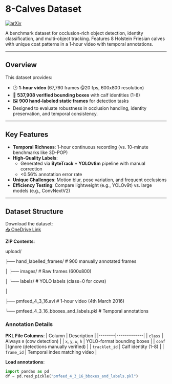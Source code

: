 # 8-Calves Dataset

[![arXiv](https://img.shields.io/badge/arXiv-2503.13777-b31b1b.svg)](https://arxiv.org/abs/2503.13777)

A benchmark dataset for occlusion-rich object detection, identity classification, and multi-object tracking. Features 8 Holstein Friesian calves with unique coat patterns in a 1-hour video with temporal annotations.

---

## Overview
This dataset provides:
- 🕒 **1-hour video** (67,760 frames @20 fps, 600x800 resolution)
- 🎯 **537,908 verified bounding boxes** with calf identities (1-8)
- 🖼️ **900 hand-labeled static frames** for detection tasks
- Designed to evaluate robustness in occlusion handling, identity preservation, and temporal consistency.

---

## Key Features
- **Temporal Richness**: 1-hour continuous recording (vs. 10-minute benchmarks like 3D-POP)
- **High-Quality Labels**:
  - Generated via **ByteTrack + YOLOv8m** pipeline with manual correction
  - <0.56% annotation error rate
- **Unique Challenges**: Motion blur, pose variation, and frequent occlusions
- **Efficiency Testing**: Compare lightweight (e.g., YOLOv9t) vs. large models (e.g., ConvNextV2)

---

## Dataset Structure
Download the dataset:  
[📥 OneDrive Link](https://uob-my.sharepoint.com/:u:/g/personal/xf16910_bristol_ac_uk/EUUfvrF4Qr5Or61xn0hoA7EB8cU7W9aZ1-8NuJ_po7cwrQ?e=56hFC6)

**ZIP Contents**:

upload/

├── hand_labelled_frames/ # 900 manually annotated frames

│ ├── images/ # Raw frames (600x800)

│ └── labels/ # YOLO labels (class=0 for cows)

│

├── pmfeed_4_3_16.avi # 1-hour video (4th March 2016)

└── pmfeed_4_3_16_bboxes_and_labels.pkl # Temporal annotations


### Annotation Details
**PKL File Columns**:
| Column | Description |
|--------|-------------|
| `class` | Always `0` (cow detection) |
| `x`, `y`, `w`, `h` | YOLO-format bounding boxes |
| `conf` | Ignore (detections manually verified) |
| `tracklet_id` | Calf identity (1-8) |
| `frame_id` | Temporal index matching video |

**Load annotations**:
```python
import pandas as pd
df = pd.read_pickle("pmfeed_4_3_16_bboxes_and_labels.pkl")
```
